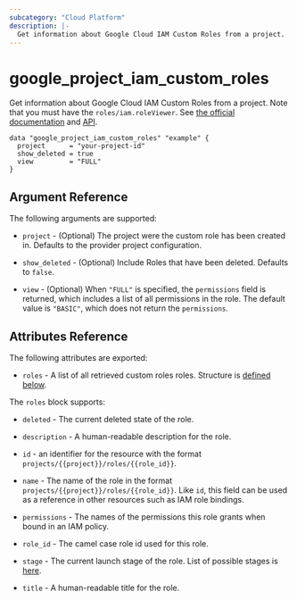 ```yaml
---
subcategory: "Cloud Platform"
description: |-
  Get information about Google Cloud IAM Custom Roles from a project.
---
```


# google_project_iam_custom_roles

Get information about Google Cloud IAM Custom Roles from a project.
Note that you must have the `roles/iam.roleViewer`.
See [the official documentation](https://cloud.google.com/iam/docs/creating-custom-roles)
and [API](https://cloud.google.com/iam/docs/reference/rest/v1/projects.roles/list).

```hcl
data "google_project_iam_custom_roles" "example" {
  project      = "your-project-id"
  show_deleted = true
  view         = "FULL"
}
```

## Argument Reference

The following arguments are supported:

* `project` - (Optional) The project were the custom role has been created in. Defaults to the provider project configuration.

* `show_deleted` - (Optional) Include Roles that have been deleted. Defaults to `false`.

* `view` - (Optional) When `"FULL"` is specified, the `permissions` field is returned, which includes a list of all permissions in the role. The default value is `"BASIC"`, which does not return the `permissions`.

## Attributes Reference

The following attributes are exported:

* `roles` - A list of all retrieved custom roles roles. Structure is [defined below](#nested_roles).

<a name="nested_roles"></a>The `roles` block supports:

* `deleted` - The current deleted state of the role.

* `description` - A human-readable description for the role.

* `id` - an identifier for the resource with the format `projects/{{project}}/roles/{{role_id}}`.

* `name` - The name of the role in the format `projects/{{project}}/roles/{{role_id}}`. Like `id`, this field can be used as a reference in other resources such as IAM role bindings.

* `permissions` -  The names of the permissions this role grants when bound in an IAM policy.

* `role_id` - The camel case role id used for this role.

* `stage` - The current launch stage of the role. List of possible stages is [here](https://cloud.google.com/iam/reference/rest/v1/organizations.roles#Role.RoleLaunchStage).

* `title` - A human-readable title for the role.
